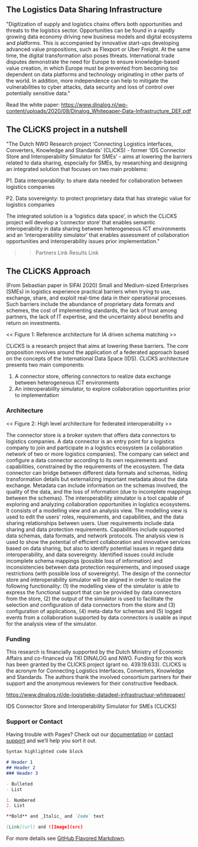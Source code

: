 ## The Logistics Data Sharing Infrastructure
"Digitization of supply and logistics chains offers both opportunities and threats to the logistics sector. Opportunities can be found in a rapidly growing data economy driving new business models and digital ecosystems and platforms. This is accompanied by innovative start-ups developing advanced value propositions, such as Flexport or Uber Freight. At the same time, the digital transformation also poses threats. International trade disputes demonstrate the need for Europe to ensure knowledge-based value creation, in which Europe must be prevented from becoming too dependent on data platforms and technology originating in other parts of the world. In addition, more independence can help to mitigate the vulnerabilities to cyber attacks, data security and loss of control over potentially sensitive data."

Read the white paper: 
https://www.dinalog.nl/wp-content/uploads/2020/08/Dinalog_Whitepaper-Data-Infrastructure_DEF.pdf

## The CLiCKS project in a nutshell
"The Dutch NWO Research project 'Connecting Logistics interfaces, Converters, Knowledge and Standards' (CLiCKS) - former ‘IDS Connector Store and Interoperability Simulator for SMEs’ - aims at lowering the barriers related to data sharing, especially for SMEs, by researching and designing an integrated solution that focuses on two main problems:

P1. Data interoperability: to share data needed for collaboration between logistics companies

P2. Data sovereignty: to protect proprietary data that has strategic value for logistics companies

The integrated solution is a ‘logistics data space’, in which the CLiCKS project will develop a ‘connector store’ that enables semantic interoperability in data sharing between heterogeneous ICT environments and an ‘interoperability simulator’ that enables assessment of collaboration opportunities and interoperability issues prior implementation."

>> Partners Link
>> Results Link

## The CLiCKS Approach
(From Sebastian paper in SIFAI 2020)
Small and Medium-sized Enterprises (SMEs) in logistics experience practical barriers when trying to use, exchange, share, and exploit real-time data in their operational processes. Such barriers include the abundance of proprietary data formats and schemes, the cost of implementing standards, the lack of trust among partners, the lack of IT expertise, and the uncertainty about benefits and return on investments. 

<< Figure 1: Reference architecture for IA driven schema matching >> 

CLiCKS is a research project that aims at lowering these barriers. The core proposition revolves around the application of a federated approach based on the concepts of the International Data Space (IDS). CLiCKS  architecture presents two main components: 
1. A connector store, offering connectors to realize data exchange between heterogeneous ICT environments
2. An interoperability simulator, to explore collaboration opportunities prior to implementation 

### Architecture 

<< Figure 2: High level architecture for federated interoperability >> 

The connector store is a broker system that offers data connectors to logistics companies. A data connector is an entry point for a logistics company to join and participate in a logistics ecosystem (a collaboration network of two or more logistics companies). The company can select and configure a data connector according to its own requirements and capabilities, constrained by the requirements of the ecosystem. The data connector can bridge between different data formats and schemas, hiding transformation details but externalizing important metadata about the data exchange. Metadata can include information on the schemas involved, the quality of the data, and the loss of information (due to incomplete mappings between the schemas).
The interoperability simulator is a tool capable of exploring and analyzing collaboration opportunities in logistics ecosystems. It consists of a modelling view and an analysis view. The modelling view is used to edit the users’ roles, requirements, and capabilities, and the data sharing relationships between users. User requirements include data sharing and data protection requirements. Capabilities include supported data schemas, data formats, and network protocols. The analysis view is used to show the potential of efficient collaboration and innovative services based on data sharing, but also to identify potential issues in regard data interoperability, and data sovereignty. Identified issues could include incomplete schema mappings (possible loss of information) and inconsistencies between data protection requirements, and imposed usage restrictions (with possible loss of sovereignty).
The design of the connector store and interoperability simulator will be aligned in order to realize the following functionality: (1) the modelling view of the simulator is able to express the functional support that can be provided by data connectors from the store, (2) the output of the simulator is used to facilitate the selection and configuration of data connectors from the store and (3) configuration of applications, (4) meta-data for schemas and (5) logged events from a collaboration supported by data connectors is usable as input for the analysis view of the simulator.

### Funding 

This research is financially supported by the Dutch Ministry of Economic Affairs and co-financed via TKI DINALOG and NWO. Funding for this work has been granted by the CLICKS project (grant no. 439.19.633). CLICKS is the acronym for Connecting Logistics Interfaces, Converters, Knowledge and Standards. The authors thank the involved consortium partners for their support and the anonymous reviewers for their constructive feedback.

https://www.dinalog.nl/de-logistieke-datadeel-infrastructuur-whitepaper/

IDS Connector Store and Interoperability Simulator for SMEs (CLiCKS)

### Support or Contact

Having trouble with Pages? Check out our [documentation](https://docs.github.com/categories/github-pages-basics/) or [contact support](https://github.com/contact) and we’ll help you sort it out.


```markdown
Syntax highlighted code block

# Header 1
## Header 2
### Header 3

- Bulleted
- List

1. Numbered
2. List

**Bold** and _Italic_ and `Code` text

[Link](url) and ![Image](src)
```

For more details see [GitHub Flavored Markdown](https://guides.github.com/features/mastering-markdown/).

